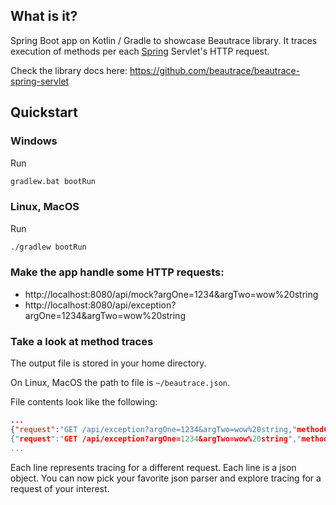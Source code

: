 ## What is it?

Spring Boot app on Kotlin / Gradle to showcase Beautrace library. It traces execution of methods per each [Spring](https://spring.io/) Servlet's HTTP request.

Check the library docs here: https://github.com/beautrace/beautrace-spring-servlet

## Quickstart

### Windows

Run
```cmd
gradlew.bat bootRun
```

### Linux, MacOS

Run
```cmd
./gradlew bootRun
```

### Make the app handle some HTTP requests:

- http://localhost:8080/api/mock?argOne=1234&argTwo=wow%20string
- http://localhost:8080/api/exception?argOne=1234&argTwo=wow%20string

### Take a look at method traces

The output file is stored in your home directory.

On Linux, MacOS the path to file is `~/beautrace.json`.

File contents look like the following:
```json
...
{"request":"GET /api/exception?argOne=1234&argTwo=wow%20string,"methodCalls":[...]}
{"request":"GET /api/exception?argOne=1234&argTwo=wow%20string","methodCalls":[...]}
...
```

Each line represents tracing for a different request. Each line is a json object. You can now pick your favorite json parser
and explore tracing for a request of your interest.